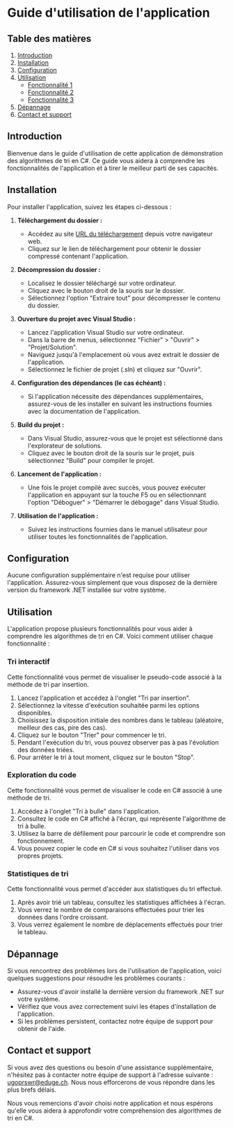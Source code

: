 # Guide d'utilisation de l'application

## Table des matières
1. [Introduction](#introduction)
2. [Installation](#installation)
3. [Configuration](#configuration)
4. [Utilisation](#utilisation)
   - [Fonctionnalité 1](#tri-interactif)
   - [Fonctionnalité 2](#exploration)
   - [Fonctionnalité 3](#statistiques)
5. [Dépannage](#depannage)
6. [Contact et support](#contact-et-support)

## Introduction <a name="introduction"></a>
Bienvenue dans le guide d'utilisation de cette application de démonstration des algorithmes de tri en C#. Ce guide vous aidera à comprendre les fonctionnalités de l'application et à tirer le meilleur parti de ses capacités.

## Installation <a name="installation"></a>

Pour installer l'application, suivez les étapes ci-dessous :

1. **Téléchargement du dossier :**
   - Accédez au site [URL du téléchargement](https://github.com/ugoprswr/algo-tri/archive/refs/heads/main.zip) depuis votre navigateur web.
   - Cliquez sur le lien de téléchargement pour obtenir le dossier compressé contenant l'application.

2. **Décompression du dossier :**
   - Localisez le dossier téléchargé sur votre ordinateur.
   - Cliquez avec le bouton droit de la souris sur le dossier.
   - Sélectionnez l'option "Extraire tout" pour décompresser le contenu du dossier.

3. **Ouverture du projet avec Visual Studio :**
   - Lancez l'application Visual Studio sur votre ordinateur.
   - Dans la barre de menus, sélectionnez "Fichier" > "Ouvrir" > "Projet/Solution".
   - Naviguez jusqu'à l'emplacement où vous avez extrait le dossier de l'application.
   - Sélectionnez le fichier de projet (.sln) et cliquez sur "Ouvrir".

4. **Configuration des dépendances (le cas échéant) :**
   - Si l'application nécessite des dépendances supplémentaires, assurez-vous de les installer en suivant les instructions fournies avec la documentation de l'application.

5. **Build du projet :**
   - Dans Visual Studio, assurez-vous que le projet est sélectionné dans l'explorateur de solutions.
   - Cliquez avec le bouton droit de la souris sur le projet, puis sélectionnez "Build" pour compiler le projet.

6. **Lancement de l'application :**
   - Une fois le projet compilé avec succès, vous pouvez exécuter l'application en appuyant sur la touche F5 ou en sélectionnant l'option "Déboguer" > "Démarrer le débogage" dans Visual Studio.

7. **Utilisation de l'application :**
   - Suivez les instructions fournies dans le manuel utilisateur pour utiliser toutes les fonctionnalités de l'application.



## Configuration <a name="configuration"></a>
Aucune configuration supplémentaire n'est requise pour utiliser l'application. Assurez-vous simplement que vous disposez de la dernière version du framework .NET installée sur votre système.

## Utilisation <a name="utilisation"></a>
L'application propose plusieurs fonctionnalités pour vous aider à comprendre les algorithmes de tri en C#. Voici comment utiliser chaque fonctionnalité :

### Tri interactif <a name="tri-interactif"></a>
Cette fonctionnalité vous permet de visualiser le pseudo-code associé à la méthode de tri par insertion.

1. Lancez l'application et accédez à l'onglet "Tri par insertion".
2. Sélectionnez la vitesse d'exécution souhaitée parmi les options disponibles.
3. Choisissez la disposition initiale des nombres dans le tableau (aléatoire, meilleur des cas, pire des cas).
4. Cliquez sur le bouton "Trier" pour commencer le tri.
5. Pendant l'exécution du tri, vous pouvez observer pas à pas l'évolution des données triées.
6. Pour arrêter le tri à tout moment, cliquez sur le bouton "Stop".

### Exploration du code <a name="exploration"></a>
Cette fonctionnalité vous permet de visualiser le code en C# associé à une méthode de tri.

1. Accédez à l'onglet "Tri à bulle" dans l'application.
2. Consultez le code en C# affiché à l'écran, qui représente l'algorithme de tri à bulle.
3. Utilisez la barre de défilement pour parcourir le code et comprendre son fonctionnement.
4. Vous pouvez copier le code en C# si vous souhaitez l'utiliser dans vos propres projets.

### Statistiques de tri <a name="statistiques"></a>
Cette fonctionnalité vous permet d'accéder aux statistiques du tri effectué.

1. Après avoir trié un tableau, consultez les statistiques affichées à l'écran.
2. Vous verrez le nombre de comparaisons effectuées pour trier les données dans l'ordre croissant.
3. Vous verrez également le nombre de déplacements effectués pour trier le tableau.

## Dépannage <a name="depannage"></a>
Si vous rencontrez des problèmes lors de l'utilisation de l'application, voici quelques suggestions pour résoudre les problèmes courants :
- Assurez-vous d'avoir installé la dernière version du framework .NET sur votre système.
- Vérifiez que vous avez correctement suivi les étapes d'installation de l'application.
- Si les problèmes persistent, contactez notre équipe de support pour obtenir de l'aide.

## Contact et support <a name="contact-et-support"></a>
Si vous avez des questions ou besoin d'une assistance supplémentaire, n'hésitez pas à contacter notre équipe de support à l'adresse suivante : [ugoprswr@eduge.ch](mailto:ugoprswr@eduge.ch). Nous nous efforcerons de vous répondre dans les plus brefs délais.

Nous vous remercions d'avoir choisi notre application et nous espérons qu'elle vous aidera à approfondir votre compréhension des algorithmes de tri en C#.
